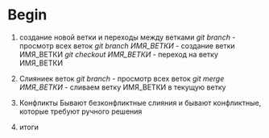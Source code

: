 # Begin



1. создание новой ветки и переходы между ветками
*git branch* - просмотр всех веток
*git branch ИМЯ_ВЕТКИ* - создание ветки ИМЯ_ВЕТКИ
*git checkout ИМЯ_ВЕТКИ* - переход на ветку ИМЯ_ВЕТКИ

2. Слияниек веток
*git branch* - просмотр всех веток
*git merge ИМЯ_ВЕТКИ*  - сливаем ветку ИМЯ_ВЕТКИ в текущую ветку

3. Конфликты
Бывают безконфликтные слияния и бывают конфликтные, которые требуют ручного решения

4. итоги